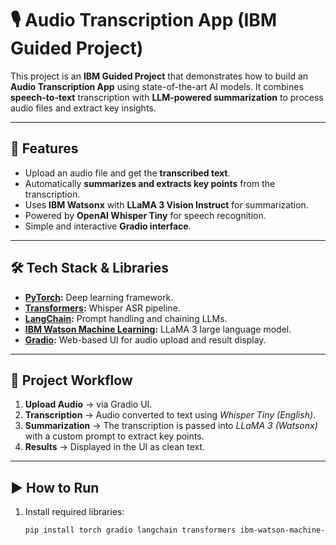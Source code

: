 # 🎙️ Audio Transcription App (IBM Guided Project)

This project is an **IBM Guided Project** that demonstrates how to build an **Audio Transcription App** using state-of-the-art AI models. It combines **speech-to-text** transcription with **LLM-powered summarization** to process audio files and extract key insights.

---

## 🚀 Features
- Upload an audio file and get the **transcribed text**.
- Automatically **summarizes and extracts key points** from the transcription.
- Uses **IBM Watsonx** with **LLaMA 3 Vision Instruct** for summarization.
- Powered by **OpenAI Whisper Tiny** for speech recognition.
- Simple and interactive **Gradio interface**.

---

## 🛠️ Tech Stack & Libraries
- **[PyTorch](https://pytorch.org/):** Deep learning framework.
- **[Transformers](https://huggingface.co/transformers/):** Whisper ASR pipeline.
- **[LangChain](https://www.langchain.com/):** Prompt handling and chaining LLMs.
- **[IBM Watson Machine Learning](https://www.ibm.com/products/watsonx):** LLaMA 3 large language model.
- **[Gradio](https://gradio.app/):** Web-based UI for audio upload and result display.

---

## 📂 Project Workflow
1. **Upload Audio** → via Gradio UI.  
2. **Transcription** → Audio converted to text using *Whisper Tiny (English)*.  
3. **Summarization** → The transcription is passed into *LLaMA 3 (Watsonx)* with a custom prompt to extract key points.  
4. **Results** → Displayed in the UI as clean text.

---

## ▶️ How to Run
1. Install required libraries:
   ```bash
   pip install torch gradio langchain transformers ibm-watson-machine-learning
